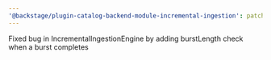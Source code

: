 ```yaml
---
'@backstage/plugin-catalog-backend-module-incremental-ingestion': patch
---
```


Fixed bug in IncrementalIngestionEngine by adding burstLength check when a burst completes
